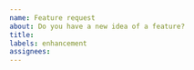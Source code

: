 ```yaml
---
name: Feature request
about: Do you have a new idea of a feature?
title:
labels: enhancement
assignees:
---
```



